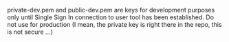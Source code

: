 private-dev.pem and public-dev.pem are keys for development purposes only until Single Sign In connection to user tool has been established. Do not use for production (I mean, the private key is right there in the repo, this is not secure ...)